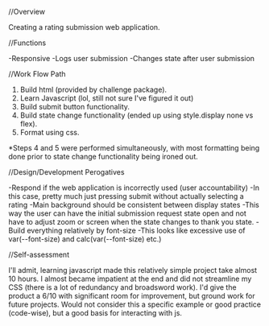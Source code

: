 //Overview

Creating a rating submission web application.

//Functions

-Responsive
-Logs user submission
-Changes state after user submission

//Work Flow Path

1. Build html (provided by challenge package).
2. Learn Javascript (lol, still not sure I've figured it out)
3. Build submit button functionality.
4. Build state change functionality (ended up using style.display none vs flex).
5. Format using css.

*Steps 4 and 5 were performed simultaneously, with most formatting being done prior to state change functionality being ironed out.

//Design/Development Perogatives

-Respond if the web application is incorrectly used (user accountability)
	-In this case, pretty much just pressing submit without actually selecting a rating
-Main background should be consistent between display states
	-This way the user can have the initial submission request state open and not have to adjust zoom or screen when the state changes to thank you state.
-Build everything relatively by font-size
	-This looks like excessive use of var(--font-size) and calc(var(--font-size) etc.)

//Self-assessment

I'll admit, learning javascript made this relatively simple project take almost 10 hours. I almost became impatient at the end and did not streamline my CSS (there is a lot of redundancy and broadsword work).
I'd give the product a 6/10 with significant room for improvement, but ground work for future projects. Would not consider this a specific example or good practice (code-wise), but a good basis for interacting with js.